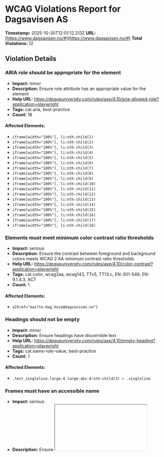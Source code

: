 # WCAG Violations Report for Dagsavisen AS

**Timestamp:** 2025-10-30T12:01:12.313Z
**URL:** [https://www.dagsavisen.no/#](https://www.dagsavisen.no/#)
**Total Violations:** 12

## Violation Details

### ARIA role should be appropriate for the element

- **Impact:** minor
- **Description:** Ensure role attribute has an appropriate value for the element
- **Help URL:** https://dequeuniversity.com/rules/axe/4.10/aria-allowed-role?application=playwright
- **Tags:** cat.aria, best-practice
- **Count:** 18

#### Affected Elements:

- `iframe[width="100%"], li:nth-child(1)`
- `iframe[width="100%"], li:nth-child(2)`
- `iframe[width="100%"], li:nth-child(3)`
- `iframe[width="100%"], li:nth-child(4)`
- `iframe[width="100%"], li:nth-child(5)`
- `iframe[width="100%"], li:nth-child(6)`
- `iframe[width="100%"], li:nth-child(7)`
- `iframe[width="100%"], li:nth-child(8)`
- `iframe[width="100%"], li:nth-child(9)`
- `iframe[width="100%"], li:nth-child(10)`
- `iframe[width="100%"], li:nth-child(11)`
- `iframe[width="100%"], li:nth-child(12)`
- `iframe[width="100%"], li:nth-child(13)`
- `iframe[width="100%"], li:nth-child(14)`
- `iframe[width="100%"], li:nth-child(15)`
- `iframe[width="100%"], li:nth-child(16)`
- `iframe[width="100%"], li:nth-child(17)`
- `iframe[width="100%"], li:nth-child(18)`

### Elements must meet minimum color contrast ratio thresholds

- **Impact:** serious
- **Description:** Ensure the contrast between foreground and background colors meets WCAG 2 AA minimum contrast ratio thresholds
- **Help URL:** https://dequeuniversity.com/rules/axe/4.10/color-contrast?application=playwright
- **Tags:** cat.color, wcag2aa, wcag143, TTv5, TT13.c, EN-301-549, EN-9.1.4.3, ACT
- **Count:** 1

#### Affected Elements:

- `a[href="mailto:dag.hoie@dagsavisen.no"]`

### Headings should not be empty

- **Impact:** minor
- **Description:** Ensure headings have discernible text
- **Help URL:** https://dequeuniversity.com/rules/axe/4.10/empty-heading?application=playwright
- **Tags:** cat.name-role-value, best-practice
- **Count:** 1

#### Affected Elements:

- `.text_singleline.large-4.large-abs-4:nth-child(3) > .singleline`

### Frames must have an accessible name

- **Impact:** serious
- **Description:** Ensure <iframe> and <frame> elements have an accessible name
- **Help URL:** https://dequeuniversity.com/rules/axe/4.10/frame-title?application=playwright
- **Tags:** cat.text-alternatives, wcag2a, wcag412, section508, section508.22.i, TTv5, TT12.d, EN-301-549, EN-9.4.1.2
- **Count:** 3

#### Affected Elements:

- `#offer_a8dfe1abe190392acdc8-0`
- `#offer_a8dfe1abe190392acdc8-0, iframe`
- `iframe[width="100%"]`

### Heading levels should only increase by one

- **Impact:** moderate
- **Description:** Ensure the order of headings is semantically correct
- **Help URL:** https://dequeuniversity.com/rules/axe/4.10/heading-order?application=playwright
- **Tags:** cat.semantics, best-practice
- **Count:** 6

#### Affected Elements:

- `.tm39.t56`
- `.tm32`
- `.has-row-header.bg-tertiary.color_mobile_bg-tertiary > .t24`
- `.border-side-bottom.mobile_border-side-bottom.desktop-space-outsideTop-none:nth-child(41) > .tm21.t42`
- `.has-row-header.bg-quaternary.color_mobile_bg-quaternary > .t40`
- `.border-side-bottom.mobile_border-side-bottom.desktop-space-outsideTop-none:nth-child(43) > .tm21.t42`

### Images must have alternative text

- **Impact:** critical
- **Description:** Ensure <img> elements have alternative text or a role of none or presentation
- **Help URL:** https://dequeuniversity.com/rules/axe/4.10/image-alt?application=playwright
- **Tags:** cat.text-alternatives, wcag2a, wcag111, section508, section508.22.a, TTv5, TT7.a, TT7.b, EN-301-549, EN-9.1.1.1, ACT
- **Count:** 4

#### Affected Elements:

- `#offer_a8dfe1abe190392acdc8-0, img`
- `li:nth-child(1) > a > img[loading="lazy"]`
- `li:nth-child(2) > a > img[loading="lazy"]`
- `li:nth-child(3) > a > img[loading="lazy"]`

### Landmarks should have a unique role or role/label/title (i.e. accessible name) combination

- **Impact:** moderate
- **Description:** Ensure landmarks are unique
- **Help URL:** https://dequeuniversity.com/rules/axe/4.10/landmark-unique?application=playwright
- **Tags:** cat.semantics, best-practice
- **Count:** 1

#### Affected Elements:

- `.mainMenu`

### Links must have discernible text

- **Impact:** serious
- **Description:** Ensure links have discernible text
- **Help URL:** https://dequeuniversity.com/rules/axe/4.10/link-name?application=playwright
- **Tags:** cat.name-role-value, wcag2a, wcag244, wcag412, section508, section508.22.a, TTv5, TT6.a, EN-301-549, EN-9.2.4.4, EN-9.4.1.2, ACT
- **Count:** 3

#### Affected Elements:

- `#offer_a8dfe1abe190392acdc8-0, a`
- `a[href="/kultur/hjernetrim/9901219"]`
- `a[data-lab-text_color_desktop=""]`

### <ul> and <ol> must only directly contain <li>, <script> or <template> elements

- **Impact:** serious
- **Description:** Ensure that lists are structured correctly
- **Help URL:** https://dequeuniversity.com/rules/axe/4.10/list?application=playwright
- **Tags:** cat.structure, wcag2a, wcag131, EN-301-549, EN-9.1.3.1
- **Count:** 1

#### Affected Elements:

- `iframe[width="100%"], ul`

### All page content should be contained by landmarks

- **Impact:** moderate
- **Description:** Ensure all page content is contained by landmarks
- **Help URL:** https://dequeuniversity.com/rules/axe/4.10/region?application=playwright
- **Tags:** cat.keyboard, best-practice
- **Count:** 77

#### Affected Elements:

- `h1`
- `div[title="Sp krever kutt i direktørvelde"] > h2`
- `time[datetime="2025-10-30T11:10:32.000Z"]`
- `div[title="Jagerfly avskar russisk fly"] > h2`
- `time[datetime="2025-10-30T10:35:54.000Z"]`
- `div[title="Veksten i unge uføre flater ut"] > h2`
- `time[datetime="2025-10-30T08:35:06.000Z"]`
- `div[title="Ny Obos-sjef"] > h2`
- `time[datetime="2025-10-30T08:23:54.000Z"]`
- `div[title="400 ukrainere nektet opphold"] > h2`
- `time[datetime="2025-10-30T07:32:09.000Z"]`
- `#notice-10032486 > .content > h2`
- `time[datetime="2025-10-30T09:21:45.000Z"]`
- `div[title="Equinor varsler færre ansatte"] > h2`
- `time[datetime="2025-10-30T06:46:03.000Z"]`
- `#notice-10032482 > .content > h2`
- `time[datetime="2025-10-30T06:45:15.000Z"]`
- `div[title="Ukraina hedrer forsvarssjefen"] > h2`
- `time[datetime="2025-10-30T06:40:40.000Z"]`
- `div[title="Nytt amerikansk båtangrep"] > h2`
- `time[datetime="2025-10-30T06:39:21.000Z"]`
- `div[title="Trekker tilbake 180.000 biler"] > h2`
- `time[datetime="2025-10-30T06:38:49.000Z"]`
- `#notice-10032261 > .content > h2`
- `#notice-10032261 > .content > .meta`
- `#notice-10032151 > .content > h2`
- `#notice-10032151 > .content > .meta`
- `div[title="Barnehagebarn fant ladd pistol"] > h2`
- `time[datetime="2025-10-29T15:40:49.000Z"]`
- `div[title="Nytt angrep i Gaza"] > h2`
- `div[title="Nytt angrep i Gaza"] > .meta`
- `div[title="460 drept på sykehus i Sudan"] > h2`
- `div[title="460 drept på sykehus i Sudan"] > .meta`
- `#notice-10031880 > .content > h2`
- `#notice-10031880 > .content > .meta`
- `#notice-10031668 > .content > h2`
- `time[datetime="2025-10-29T13:17:10.000Z"]`
- `div[title="Cuba hardt rammet av Melissa"] > h2`
- `time[datetime="2025-10-29T13:13:24.000Z"]`
- `div[title="Avtale mellom USA og Sør-Korea"] > h2`
- `time[datetime="2025-10-29T10:54:06.000Z"]`
- `.row.large-12.small-12:nth-child(2)`
- `.color_mobile_no_bg_color.row.large-12`
- `.row.large-12.small-12:nth-child(4)`
- `.row.large-12.small-12:nth-child(6)`
- `.row.large-12.small-12:nth-child(7)`
- `#offer_a8dfe1abe190392acdc8-0, div[ng-show="!terminalError"]`
- `.bg-tertiary.color_mobile_bg-tertiary.hasContentPadding:nth-child(9)`
- `.row.large-12.small-12:nth-child(11)`
- `.row.large-12.small-12:nth-child(12)`
- `.row.large-12.small-12:nth-child(13)`
- `.bg-quaternary.color_mobile_bg-quaternary.hasContentPadding:nth-child(14)`
- `.border-side-top.mobile_border-side-top.border-bg-quaternary:nth-child(16)`
- `.row.large-12.small-12:nth-child(17)`
- `.articlescroller-header`
- `.count_4`
- `.color_mobile_bg-primary`
- `.tm39.t56`
- `.count_1`
- `.row.large-12.small-12:nth-child(22)`
- `.row.large-12.small-12:nth-child(23)`
- `.border-side-top.mobile_border-side-top.border-bg-quaternary:nth-child(24)`
- `.bg-tertiary.color_mobile_bg-tertiary.hasContentPadding:nth-child(26)`
- `.row.large-12.small-12:nth-child(27)`
- `.bg-quaternary.color_mobile_bg-quaternary.hasContentPadding:nth-child(28)`
- `.row.large-12.small-12:nth-child(29)`
- `.mobile_no_border_color.bg-tertiary.color_mobile_bg-tertiary`
- `.border-side-top.mobile_border-side-top.has-row-header:nth-child(33)`
- `.row.large-12.small-12:nth-child(34)`
- `.border-side-top.mobile_border-side-top.has-row-header:nth-child(36)`
- `.gradient-light`
- `.bg-quaternary.color_mobile_bg-quaternary.hasContentPadding:nth-child(38)`
- `.has-row-header.bg-tertiary.color_mobile_bg-tertiary`
- `.border-side-bottom.mobile_border-side-bottom.desktop-space-outsideTop-none:nth-child(41)`
- `.has-row-header.bg-quaternary.color_mobile_bg-quaternary`
- `.border-side-bottom.mobile_border-side-bottom.desktop-space-outsideTop-none:nth-child(43)`
- `.powered-by`

### [role="img"] elements must have an alternative text

- **Impact:** serious
- **Description:** Ensure [role="img"] elements have alternative text
- **Help URL:** https://dequeuniversity.com/rules/axe/4.10/role-img-alt?application=playwright
- **Tags:** cat.text-alternatives, wcag2a, wcag111, section508, section508.22.a, TTv5, TT7.a, EN-301-549, EN-9.1.1.1, ACT
- **Count:** 2

#### Affected Elements:

- `iframe[width="100%"], .ShareControl__ShareIcon-sc-1pwe6vd-0`
- `iframe[width="100%"], .SubscribeLink__PlusIcon-sc-q4x3v7-0`

### Scrollable region must have keyboard access

- **Impact:** serious
- **Description:** Ensure elements that have scrollable content are accessible by keyboard
- **Help URL:** https://dequeuniversity.com/rules/axe/4.10/scrollable-region-focusable?application=playwright
- **Tags:** cat.keyboard, wcag2a, wcag211, wcag213, TTv5, TT4.a, EN-301-549, EN-9.2.1.1, EN-9.2.1.3
- **Count:** 1

#### Affected Elements:

- `iframe[width="100%"], ul`
